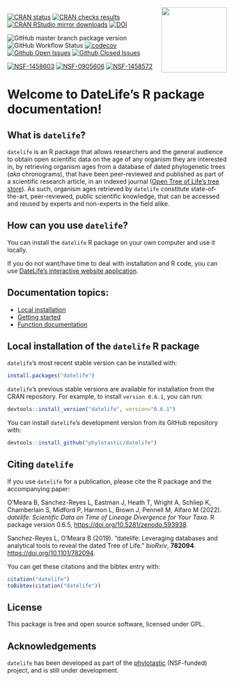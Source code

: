 
<!-- index.md is generated from index.Rmd. Make sure to edit the .Rmd file and not the .md -->

<img src='https://github.com/phylotastic/datelife/raw/master/man/figures/datelife-hexsticker-ai.png' align='right' style='width:150px' />

<!-- badges: start -->
<!-- [![R build status](https://github.com/phylotastic/datelife/workflows/R-CMD-check/badge.svg)](https://github.com/phylotastic/datelife/actions)
[![R-CMD-check](https://github.com/phylotastic/datelife/workflows/R-CMD-check/badge.svg)](https://github.com/phylotastic/datelife/actions)-->
<!-- Stable status -->

[![CRAN
status](https://www.r-pkg.org/badges/version/datelife)](https://CRAN.R-project.org/package=datelife)
[![CRAN checks
results](https://cranchecks.info/badges/worst/datelife)](https://cran.r-project.org/web/checks/check_results_datelife.html)
[![CRAN RStudio mirror
downloads](https://cranlogs.r-pkg.org/badges/datelife)](https://www.r-pkg.org/pkg/datelife)
[![DOI](https://zenodo.org/badge/23036/phylotastic/datelife.svg)](https://zenodo.org/badge/latestdoi/23036/phylotastic/datelife)

<!-- Development status -->

![GitHub master branch package
version](https://img.shields.io/github/r-package/v/phylotastic/datelife/master?color=y&label=GitHub%40master)
![GitHub Workflow
Status](https://img.shields.io/github/workflow/status/phylotastic/datelife/R-CMD-check)
[![codecov](https://codecov.io/gh/phylotastic/datelife/branch/master/graph/badge.svg)](https://app.codecov.io/gh/phylotastic/datelife)
[![Github Open
Issues](https://img.shields.io/github/issues-raw/phylotastic/datelife.svg)](https://github.com/phylotastic/datelife/issues)
[![Github Closed
Issues](https://img.shields.io/github/issues-closed-raw/phylotastic/datelife.svg)](https://github.com/phylotastic/datelife/issues?q=is%3Aissue+is%3Aclosed)

<!-- Funding -->

[![NSF-1458603](https://img.shields.io/badge/NSF-1458603-white.svg)](https://nsf.gov/awardsearch/showAward?AWD_ID=1458603)
[![NSF-0905606](https://img.shields.io/badge/NSF-0905606-white.svg)](https://nsf.gov/awardsearch/showAward?AWD_ID=0905606)
[![NSF-1458572](https://img.shields.io/badge/NSF-1458572-white.svg)](https://nsf.gov/awardsearch/showAward?AWD_ID=1458572)

<!-- badges: end -->

# Welcome to DateLife’s R package documentation!

## What is `datelife`?

`datelife` is an R package that allows researchers and the general
audience to obtain open scientific data on the age of any organism they
are interested in, by retrieving organism ages from a database of dated
phylogenetic trees (*aka* chronograms), that have been peer-reviewed and
published as part of a scientific research article, in an indexed
journal ([Open Tree of Life’s tree
store](https://tree.opentreeoflife.org/curator)). As such, organism ages
retrieved by `datelife` constitute state-of-the-art, peer-reviewed,
public scientific knowledge, that can be accessed and reused by experts
and non-experts in the field alike.

## How can you use `datelife`?

You can install the `datelife` R package on your own computer and use it
locally.

If you do not want/have time to deal with installation and R code, you
can use [DateLife’s interactive website
application](http://datelife.opentreeoflife.org/query/).

## Documentation topics:

- [Local
  installation](http://phylotastic.org/datelife/index.html#installation)
- [Getting
  started](http://phylotastic.org/datelife/articles/Getting_started_with_datelife.html)
- [Function
  documentation](http://phylotastic.org/datelife/reference/index.html)

## Local installation of the `datelife` R package

`datelife`’s most recent stable version can be installed with:

``` r
install.packages("datelife")
```

`datelife`’s previous stable versions are available for installation
from the CRAN repository. For example, to install `version 0.6.1`, you
can run:

``` r
devtools::install_version("datelife", version="0.6.1")
```

You can install `datelife`’s development version from its GitHub
repository with:

``` r
devtools::install_github("phylotastic/datelife")
```

## Citing `datelife`

If you use `datelife` for a publication, please cite the R package and
the accompanying paper:

<p>
O’Meara B, Sanchez-Reyes L, Eastman J, Heath T, Wright A, Schliep K,
Chamberlain S, Midford P, Harmon L, Brown J, Pennell M, Alfaro M (2022).
<em>datelife: Scientific Data on Time of Lineage Divergence for Your
Taxa</em>. R package version 0.6.5,
<a href="https://doi.org/10.5281/zenodo.593938">https://doi.org/10.5281/zenodo.593938</a>.
</p>
<p>
Sanchez-Reyes L, O’Meara B (2019). “datelife: Leveraging databases and
analytical tools to reveal the dated Tree of Life.” <em>bioRxiv</em>,
<b>782094</b>.
<a href="https://doi.org/10.1101/782094">https://doi.org/10.1101/782094</a>.
</p>

You can get these citations and the bibtex entry with:

``` r
citation("datelife")
toBibtex(citation("datelife"))
```

<!--.bibtex files are available-->

## License

This package is free and open source software, licensed under GPL.

## Acknowledgements

`datelife` has been developed as part of the
[phylotastic](http://phylotastic.org/) (NSF-funded) project, and is
still under development.
